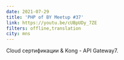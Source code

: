 ```yaml
---
date: 2021-07-29
title: 'PHP of BY Meetup #37'
link: https://youtu.be/cUBpUDy_7ZE
filters: offline,translation
city: mns
---
```


Cloud сертификации & Kong - API Gateway7.

